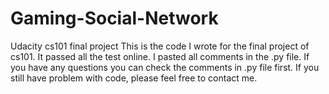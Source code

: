 # Gaming-Social-Network
Udacity cs101 final project
This is the code I wrote for the final project of cs101. It passed all the test online.
I pasted all comments in the .py file. If you have any questions you can check the comments in .py file first.
If you still have problem with code, please feel free to contact me.
